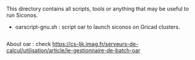 This directory contains all scripts, tools or anything that may be useful to
run Siconos.

* oarscript-gnu.sh : script oar to launch siconos on Gricad clusters.

  ```oarsub -S ./oarscript-gnu.sh + ...
  ```

About oar : check https://cs-ljk.imag.fr/serveurs-de-calcul/utilisation/article/le-gestionnaire-de-batch-oar


